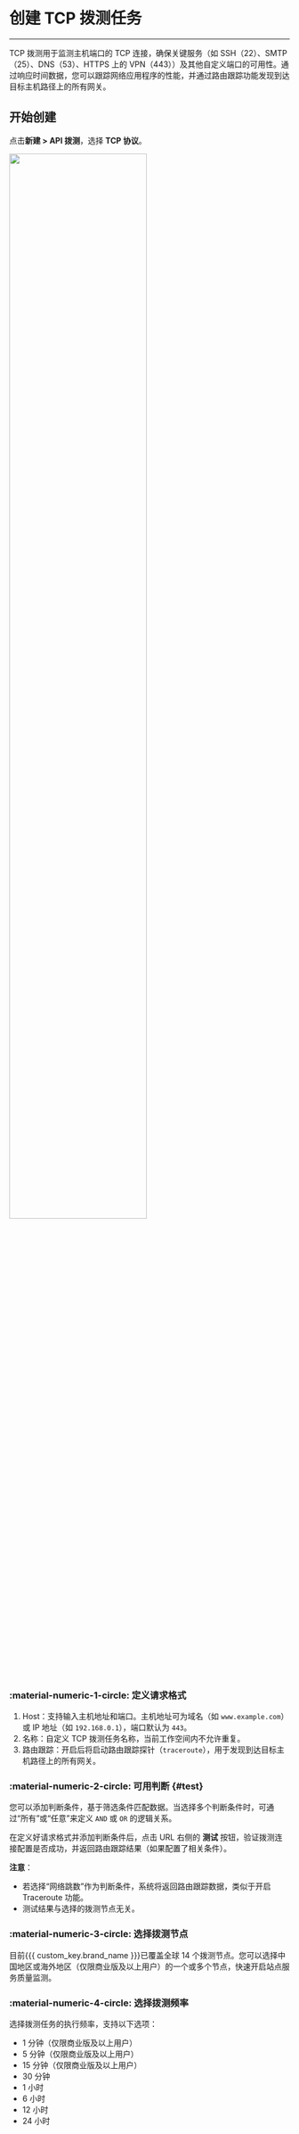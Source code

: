# 创建 TCP 拨测任务
---

TCP 拨测用于监测主机端口的 TCP 连接，确保关键服务（如 SSH（22）、SMTP（25）、DNS（53）、HTTPS 上的 VPN（443））及其他自定义端口的可用性。通过响应时间数据，您可以跟踪网络应用程序的性能，并通过路由跟踪功能发现到达目标主机路径上的所有网关。


## 开始创建

点击**新建 > API 拨测**，选择 **TCP 协议**。

<img src="../../img/api_test_tcp.png" width="70%" >


### :material-numeric-1-circle: 定义请求格式

1. Host：支持输入主机地址和端口。主机地址可为域名（如 `www.example.com`）或 IP 地址（如 `192.168.0.1`），端口默认为 `443`。  
2. 名称：自定义 TCP 拨测任务名称，当前工作空间内不允许重复。  
3. 路由跟踪：开启后将启动路由跟踪探针（`traceroute`），用于发现到达目标主机路径上的所有网关。

### :material-numeric-2-circle: 可用判断 {#test}

您可以添加判断条件，基于筛选条件匹配数据。当选择多个判断条件时，可通过“所有”或“任意”来定义 `AND` 或 `OR` 的逻辑关系。


在定义好请求格式并添加判断条件后，点击 URL 右侧的 **测试** 按钮，验证拨测连接配置是否成功，并返回路由跟踪结果（如果配置了相关条件）。


**注意**：

- 若选择“网络跳数”作为判断条件，系统将返回路由跟踪数据，类似于开启 Traceroute 功能。
- 测试结果与选择的拨测节点无关。

### :material-numeric-3-circle: 选择拨测节点

目前{{{ custom_key.brand_name }}}已覆盖全球 14 个拨测节点。您可以选择中国地区或海外地区（仅限商业版及以上用户）的一个或多个节点，快速开启站点服务质量监测。


### :material-numeric-4-circle: 选择拨测频率

选择拨测任务的执行频率，支持以下选项：

- 1 分钟（仅限商业版及以上用户）
- 5 分钟（仅限商业版及以上用户）
- 15 分钟（仅限商业版及以上用户）
- 30 分钟
- 1 小时
- 6 小时
- 12 小时
- 24 小时


